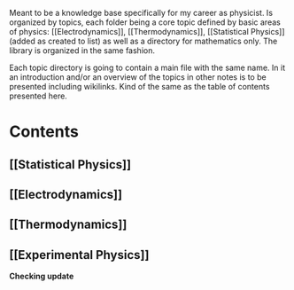 Meant to be a knowledge base specifically for my career as physicist. 
Is organized by topics, each folder being a core topic defined by basic areas of physics: [[Electrodynamics]], [[Thermodynamics]], [[Statistical Physics]] (added as created to list) as well as a directory for mathematics only. The library is organized in the same fashion.

Each topic directory is going to contain a main file with the same name. In it an introduction and/or an overview of the topics in other notes is to be presented including wikilinks. Kind of the same as the table of contents presented here.

# Contents

## [[Statistical Physics]]
## [[Electrodynamics]]
## [[Thermodynamics]]
## [[Experimental Physics]]

**Checking update**



